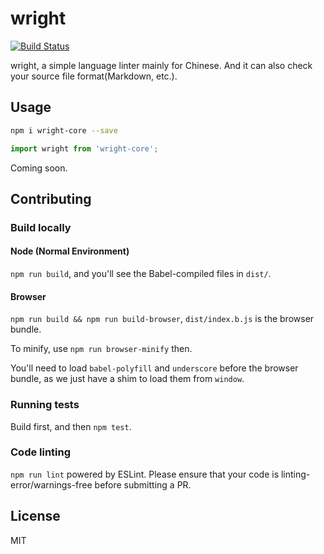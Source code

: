 # wright

[![Build Status](https://travis-ci.org/laosb/wright.svg?branch=master)](https://travis-ci.org/laosb/wright)

wright, a simple language linter mainly for Chinese. And it can also check your source file format(Markdown, etc.).

## Usage

```sh
npm i wright-core --save
```

```javascript
import wright from 'wright-core';
```

Coming soon.

## Contributing

### Build locally

#### Node (Normal Environment)

`npm run build`, and you'll see the Babel-compiled files in `dist/`.

#### Browser

`npm run build && npm run build-browser`, `dist/index.b.js` is the browser bundle.

To minify, use `npm run browser-minify` then.

You'll need to load `babel-polyfill` and `underscore` before the browser bundle, as we just have a shim to load them from `window`.

### Running tests

Build first, and then `npm test`.

### Code linting

`npm run lint` powered by ESLint. Please ensure that your code is linting-error/warnings-free before submitting a PR.

## License

MIT

